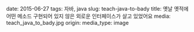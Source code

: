 date: 2015-06-27
tags: 자바, java
slug: teach-java-to-bady
title: 옛날 옛적에 어떤 메소드 구현되어 있지 않은 외로운 인터페이스가 살고 있었어요
media: teach_java_to_bady.jpg
origin: 
media_type: image
